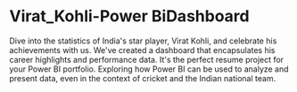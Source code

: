 # Virat_Kohli-Power BiDashboard
 Dive into the statistics of India's star player, Virat Kohli, and celebrate his achievements with us. We've created a dashboard that encapsulates his career highlights and performance data. It's the perfect resume project for your Power BI portfolio.
Exploring how Power BI can be used to analyze and present data, even in the context of cricket and the Indian national team.
